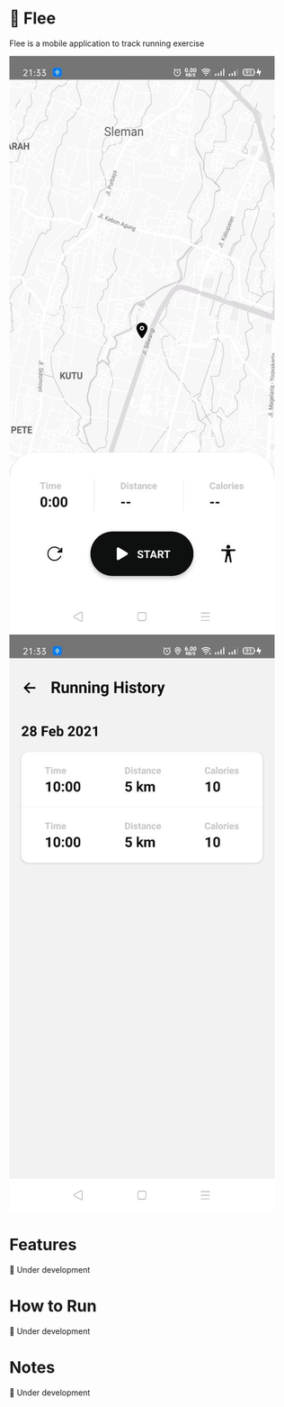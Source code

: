# 👟 Flee

Flee is a mobile application to track running exercise

![Preview 1](https://github.com/seagalputra/flee/raw/main/screenshots/photo_2021-02-28%2021.34.29.jpeg)
![Preview 2](https://github.com/seagalputra/flee/raw/main/screenshots/photo_2021-02-28%2021.34.32.jpeg)

# Features

🚧 Under development

# How to Run

🚧 Under development

# Notes

🚧 Under development
